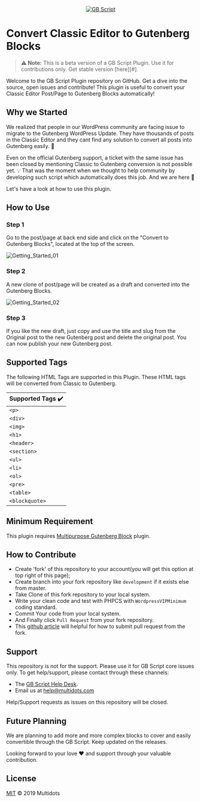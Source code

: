 <p align="center"><a href="#"><img src="https://encrypted-tbn0.gstatic.com/images?q=tbn:ANd9GcR9pLRtO05PaBPP38tfi8Gh10sMswfMtaawL0rcQIxpliJj82CB" alt="GB Script"></a></p>

# Convert Classic Editor to Gutenberg Blocks

> **⚠️ Note:** This is a beta version of a GB Script Plugin. Use it for contributions only. Get stable version [here][#].



Welcome to the GB Script Plugin repository on GitHub. Get a dive into the source, open issues and contribute! This plugin is useful to convert your Classic Editor Post/Page to Gutenberg Blocks automatically!

## Why we Started 

We realized that people in our WordPress community are facing issue to migrate to the Gutenberg WordPress Update. They have thousands of posts in the Classic Editor and they cant find any solution to convert all posts into Gutenberg easily. 💭

Even on the official Gutenberg support, a ticket with the same issue has been closed by mentioning Classic to Gutenberg conversion is not possible yet. 💡 That was the moment when we thought to help community by developing such script which automatically does this job.
And we are here 🤗

Let's have a look at how to use this plugin.

## How to Use

### Step 1

Go to the post/page at back end side and click on the "Convert to Gutenberg Blocks", located at the top of the screen.

![Getting_Started_01](https://user-images.githubusercontent.com/25176325/57845846-7593fd00-77f0-11e9-8c67-53800056723c.png)

### Step 2

A new clone of post/page will be created as a draft and converted into the Gutenberg Blocks.

![Getting_Started_02](https://user-images.githubusercontent.com/25176325/57845868-83e21900-77f0-11e9-8308-d9c21b888deb.png)

### Step 3

If you like the new draft, just copy and use the title and slug from the Original post to the new Gutenberg post and delete the original post. You can now publish your new Gutenberg post.

## Supported Tags 

The following HTML Tags are supported in this Plugin. These HTML tags will be converted from Classic to Gutenberg.

Supported Tags ✔️ |
----- |
`<p>`  |
`<div>` |
`<img>` |
`<h1>` |
`<header>` |
`<section>` |
`<ul>` |
`<li>` |
`<ol>` |
`<pre>` |
`<table>` |
`<blockquote>` |


## Minimum Requirement 

This plugin requires [Multipurpose Gutenberg Block](https://wordpress.org/plugins/multipurpose-block/) plugin.


## How to Contribute 

- Create 'fork' of this repository to your account(you will get this option at top right of this page);
- Create branch into your fork repository like `development` if it exists else from master.
- Take Clone of this fork repository to your local system.
- Write your clean code and test with PHPCS with `WordpressVIPMinimum` coding standard.
- Commit Your code from your local system. 
- And Finally click `Pull Request` from your fork repository.
- This [github article](https://help.github.com/en/articles/creating-a-pull-request-from-a-fork) will helpful for how to submit pull request from the fork.

## Support 
This repository is not for the support. Please use it for GB Script core issues only. To get help/support, please contact through these channels:

* The [GB Script Help Desk](#).
* Email us at [help@multidots.com](mailto:help@multidots.com)

Help/Support requests as issues on this repository will be closed.

## Future Planning 

We are planning to add more and more complex blocks to cover and easily convertible through the GB Script. Keep updated on the releases. 

Looking forward to your love ❤️ and support through your valuable contribution.

## License 

[MIT](LICENSE) © 2019 Multidots
